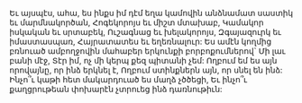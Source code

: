 
Եւ այսպէս, ահա, ես ինքս իմ դէմ եղա կամովին
անձնամատ սաստիկ եւ մարմնակործան,
Հոգեկորոյս եւ միշտ մտախաբ,
Կամակոր իսկական եւ սրտաբեկ,
Ուշագնաց եւ խելակորոյս,
Զգայազուրկ եւ իմաստասպառ,
Հայրատատես եւ եղեռնալուր:
Ես ամէն կողմից բռնուած ամբողջովին մահաբեր
երկունքի բորբոքումներով`
Մի լաւ բանի մէջ, Տէր իմ, ոչ մի կերպ քեզ պիտանի
չեմ:
Ողբում եմ ես այն որովայնը, որ ինձ երկնել է,
Ողբում ստինքներն այն, որ սնել են ինձ:
Ինչո՞ւ կաթի հետ մակարդուած ես մաղձ չծծեցի,
Եւ ինչո՞ւ քաղցրութեան փոխարէն չտրուեց ինձ
դառնութիւն:

